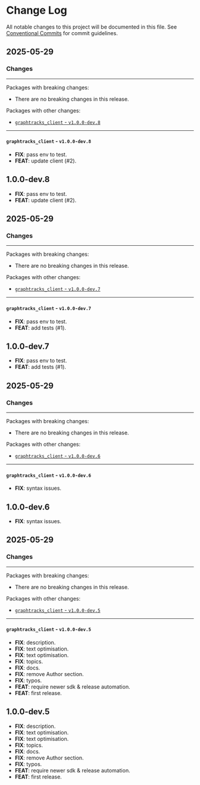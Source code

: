 # Change Log

All notable changes to this project will be documented in this file.
See [Conventional Commits](https://conventionalcommits.org) for commit guidelines.

## 2025-05-29

### Changes

---

Packages with breaking changes:

 - There are no breaking changes in this release.

Packages with other changes:

 - [`graphtracks_client` - `v1.0.0-dev.8`](#graphtracks_client---v100-dev8)

---

#### `graphtracks_client` - `v1.0.0-dev.8`

 - **FIX**: pass env to test.
 - **FEAT**: update client (#2).

## 1.0.0-dev.8

 - **FIX**: pass env to test.
 - **FEAT**: update client (#2).


## 2025-05-29

### Changes

---

Packages with breaking changes:

 - There are no breaking changes in this release.

Packages with other changes:

 - [`graphtracks_client` - `v1.0.0-dev.7`](#graphtracks_client---v100-dev7)

---

#### `graphtracks_client` - `v1.0.0-dev.7`

 - **FIX**: pass env to test.
 - **FEAT**: add tests (#1).

## 1.0.0-dev.7

 - **FIX**: pass env to test.
 - **FEAT**: add tests (#1).


## 2025-05-29

### Changes

---

Packages with breaking changes:

 - There are no breaking changes in this release.

Packages with other changes:

 - [`graphtracks_client` - `v1.0.0-dev.6`](#graphtracks_client---v100-dev6)

---

#### `graphtracks_client` - `v1.0.0-dev.6`

 - **FIX**: syntax issues.

## 1.0.0-dev.6

 - **FIX**: syntax issues.


## 2025-05-29

### Changes

---

Packages with breaking changes:

 - There are no breaking changes in this release.

Packages with other changes:

 - [`graphtracks_client` - `v1.0.0-dev.5`](#graphtracks_client---v100-dev5)

---

#### `graphtracks_client` - `v1.0.0-dev.5`

 - **FIX**: description.
 - **FIX**: text optimisation.
 - **FIX**: text optimisation.
 - **FIX**: topics.
 - **FIX**: docs.
 - **FIX**: remove Author section.
 - **FIX**: typos.
 - **FEAT**: require newer sdk & release automation.
 - **FEAT**: first release.

## 1.0.0-dev.5

 - **FIX**: description.
 - **FIX**: text optimisation.
 - **FIX**: text optimisation.
 - **FIX**: topics.
 - **FIX**: docs.
 - **FIX**: remove Author section.
 - **FIX**: typos.
 - **FEAT**: require newer sdk & release automation.
 - **FEAT**: first release.

